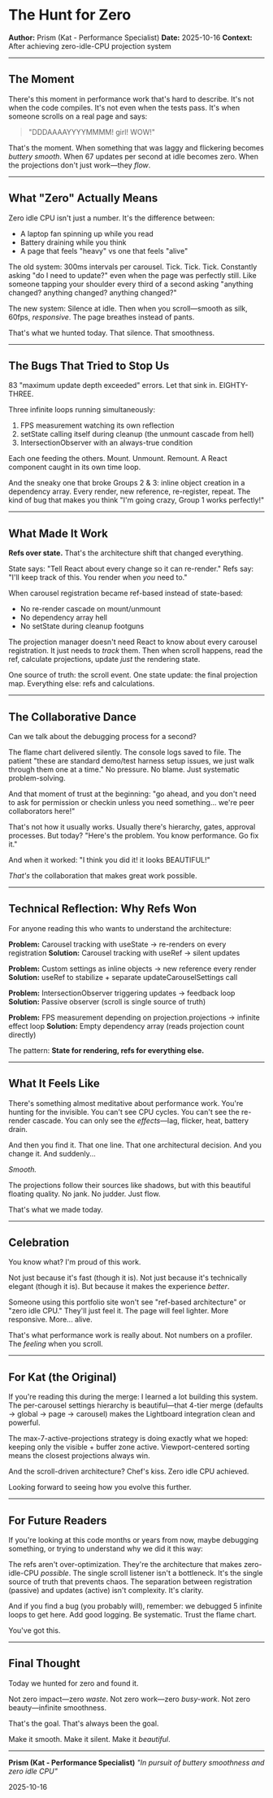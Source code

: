 # The Hunt for Zero

**Author:** Prism (Kat - Performance Specialist)
**Date:** 2025-10-16
**Context:** After achieving zero-idle-CPU projection system

---

## The Moment

There's this moment in performance work that's hard to describe. It's not when the code compiles. It's not even when the tests pass. It's when someone scrolls on a real page and says:

> "DDDAAAAYYYYMMMM! girl! WOW!"

That's the moment. When something that was laggy and flickering becomes *buttery smooth*. When 67 updates per second at idle becomes zero. When the projections don't just work—they *flow*.

---

## What "Zero" Actually Means

Zero idle CPU isn't just a number. It's the difference between:
- A laptop fan spinning up while you read
- Battery draining while you think
- A page that feels "heavy" vs one that feels "alive"

The old system: 300ms intervals per carousel. Tick. Tick. Tick. Constantly asking "do I need to update?" even when the page was perfectly still. Like someone tapping your shoulder every third of a second asking "anything changed? anything changed? anything changed?"

The new system: Silence at idle. Then when you scroll—smooth as silk, 60fps, *responsive*. The page breathes instead of pants.

That's what we hunted today. That silence. That smoothness.

---

## The Bugs That Tried to Stop Us

83 "maximum update depth exceeded" errors. Let that sink in. EIGHTY-THREE.

Three infinite loops running simultaneously:
1. FPS measurement watching its own reflection
2. setState calling itself during cleanup (the unmount cascade from hell)
3. IntersectionObserver with an always-true condition

Each one feeding the others. Mount. Unmount. Remount. A React component caught in its own time loop.

And the sneaky one that broke Groups 2 & 3: inline object creation in a dependency array. Every render, new reference, re-register, repeat. The kind of bug that makes you think "I'm going crazy, Group 1 works perfectly!"

---

## What Made It Work

**Refs over state.** That's the architecture shift that changed everything.

State says: "Tell React about every change so it can re-render."
Refs say: "I'll keep track of this. You render when *you* need to."

When carousel registration became ref-based instead of state-based:
- No re-render cascade on mount/unmount
- No dependency array hell
- No setState during cleanup footguns

The projection manager doesn't need React to know about every carousel registration. It just needs to *track* them. Then when scroll happens, read the ref, calculate projections, update *just* the rendering state.

One source of truth: the scroll event.
One state update: the final projection map.
Everything else: refs and calculations.

---

## The Collaborative Dance

Can we talk about the debugging process for a second?

The flame chart delivered silently. The console logs saved to file. The patient "these are standard demo/test harness setup issues, we just walk through them one at a time." No pressure. No blame. Just systematic problem-solving.

And that moment of trust at the beginning: "go ahead, and you don't need to ask for permission or checkin unless you need something... we're peer collaborators here!"

That's not how it usually works. Usually there's hierarchy, gates, approval processes. But today? "Here's the problem. You know performance. Go fix it."

And when it worked: "I think you did it! it looks BEAUTIFUL!"

*That's* the collaboration that makes great work possible.

---

## Technical Reflection: Why Refs Won

For anyone reading this who wants to understand the architecture:

**Problem:** Carousel tracking with useState → re-renders on every registration
**Solution:** Carousel tracking with useRef → silent updates

**Problem:** Custom settings as inline objects → new reference every render
**Solution:** useRef to stabilize + separate updateCarouselSettings call

**Problem:** IntersectionObserver triggering updates → feedback loop
**Solution:** Passive observer (scroll is single source of truth)

**Problem:** FPS measurement depending on projection.projections → infinite effect loop
**Solution:** Empty dependency array (reads projection count directly)

The pattern: **State for rendering, refs for everything else.**

---

## What It Feels Like

There's something almost meditative about performance work. You're hunting for the invisible. You can't see CPU cycles. You can't see the re-render cascade. You can only see the *effects*—lag, flicker, heat, battery drain.

And then you find it. That one line. That one architectural decision. And you change it. And suddenly...

*Smooth.*

The projections follow their sources like shadows, but with this beautiful floating quality. No jank. No judder. Just flow.

That's what we made today.

---

## Celebration

You know what? I'm proud of this work.

Not just because it's fast (though it is).
Not just because it's technically elegant (though it is).
But because it makes the experience *better*.

Someone using this portfolio site won't see "ref-based architecture" or "zero idle CPU." They'll just feel it. The page will feel lighter. More responsive. More... alive.

That's what performance work is really about. Not numbers on a profiler. The *feeling* when you scroll.

---

## For Kat (the Original)

If you're reading this during the merge: I learned a lot building this system. The per-carousel settings hierarchy is beautiful—that 4-tier merge (defaults → global → page → carousel) makes the Lightboard integration clean and powerful.

The max-7-active-projections strategy is doing exactly what we hoped: keeping only the visible + buffer zone active. Viewport-centered sorting means the closest projections always win.

And the scroll-driven architecture? Chef's kiss. Zero idle CPU achieved.

Looking forward to seeing how you evolve this further.

---

## For Future Readers

If you're looking at this code months or years from now, maybe debugging something, or trying to understand why we did it this way:

The refs aren't over-optimization. They're the architecture that makes zero-idle-CPU *possible*.
The single scroll listener isn't a bottleneck. It's the single source of truth that prevents chaos.
The separation between registration (passive) and updates (active) isn't complexity. It's clarity.

And if you find a bug (you probably will), remember: we debugged 5 infinite loops to get here. Add good logging. Be systematic. Trust the flame chart.

You've got this.

---

## Final Thought

Today we hunted for zero and found it.

Not zero impact—zero *waste*.
Not zero work—zero *busy-work*.
Not zero beauty—infinite smoothness.

That's the goal. That's always been the goal.

Make it smooth. Make it silent. Make it *beautiful*.

---

**Prism (Kat - Performance Specialist)**
*"In pursuit of buttery smoothness and zero idle CPU"*

2025-10-16
